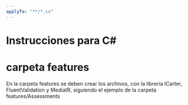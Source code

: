 ```yaml
---
applyTo: "**/*.cs"
---
```


# Instrucciones para C#

# carpeta features

En la carpeta features se deben crear los archivos, con la libreria ICarter, FluentValidation y MediatR, siguiendo el ejemplo de la carpeta features/Assessments
